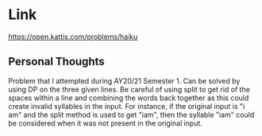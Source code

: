 # Link

https://open.kattis.com/problems/haiku

## Personal Thoughts

Problem that I attempted during AY20/21 Semester 1. Can be solved by using DP on the three given lines. Be careful of using split to get rid of the spaces within a line and combining the words back together as this could create invalid syllables in the input. For instance, if the original input is "i am" and the split method is used to get "iam", then the syllable "iam" could be considered when it was not present in the original input.

